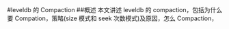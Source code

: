#leveldb 的 Compaction
##概述
本文讲述 leveldb 的 compaction，包括为什么要 Compation，策略(size 模式和 seek 次数模式)及原因，怎么 Compaction，